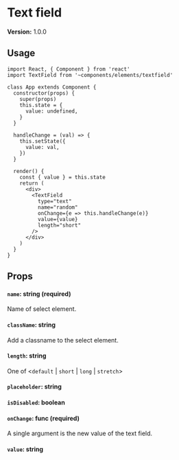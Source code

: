 # Text field

**Version:** 1.0.0

## Usage

```react
import React, { Component } from 'react'
import TextField from '~components/elements/textfield'

class App extends Component {
  constructor(props) {
    super(props)
    this.state = {
      value: undefined,
    }
  }

  handleChange = (val) => {
    this.setState({
      value: val,
    })
  }

  render() {
    const { value } = this.state
    return (
      <div>
        <TextField
          type="text"
          name="random"
          onChange={e => this.handleChange(e)}
          value={value}
          length="short"
        />
      </div>
    )
  }
}
```

## Props

#### `name`: string (required)

Name of select element.

#### `className`: string

Add a classname to the select element.

#### `length`: string

One of <`default` | `short` | `long` | `stretch`>

#### `placeholder`: string



#### `isDisabled`: boolean



#### `onChange`: func (required)

A single argument is the new value of the text field.

#### `value`: string



